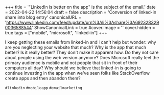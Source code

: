 +++
title = '"LinkedIn is better on the app" is the subject of the email.'
date = 2022-04-22 14:56:04
draft = false
description = 'Conversion of linked-in share into blog entry'
canonicalURL = 'https://www.linkedin.com/feed/update/urn%3Ali%3Ashare%3A6923283290036588544'
ShowCanonicalLink = true
#cover.image = ''
cover.hidden = true
tags = ["mobile", "microsoft", "linked-in"]
+++

I keep getting these emails from linked-in and I can't help but wonder: why are
you neglecting your website that much?  Why is the app that much better?  Is it
really better?  They don't make it apparent how.  Do they not care about people
using the web version anymore?   Does Microsoft really feel the primary audience
is mobile and not people that sit in front of their computers all day?  Why
should we believe that linked-in is going to continue investing in the app when
we've seen folks like StackOverflow create apps and then abandon them?

`#linkedin` `#mobileapp` `#emailmarketing`
